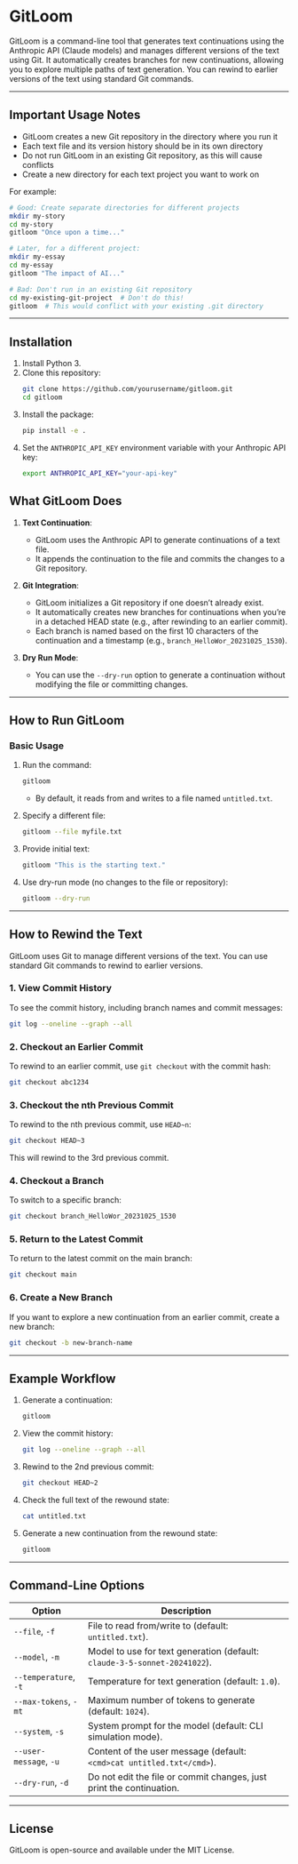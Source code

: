 # GitLoom

GitLoom is a command-line tool that generates text continuations using the Anthropic API (Claude models) and manages different versions of the text using Git. It automatically creates branches for new continuations, allowing you to explore multiple paths of text generation. You can rewind to earlier versions of the text using standard Git commands.

---

## **Important Usage Notes**

- GitLoom creates a new Git repository in the directory where you run it
- Each text file and its version history should be in its own directory
- Do not run GitLoom in an existing Git repository, as this will cause conflicts
- Create a new directory for each text project you want to work on

For example:
```bash
# Good: Create separate directories for different projects
mkdir my-story
cd my-story
gitloom "Once upon a time..."

# Later, for a different project:
mkdir my-essay
cd my-essay
gitloom "The impact of AI..."

# Bad: Don't run in an existing Git repository
cd my-existing-git-project  # Don't do this!
gitloom  # This would conflict with your existing .git directory
```

---

## **Installation**

1. Install Python 3.
2. Clone this repository:
   ```bash
   git clone https://github.com/yourusername/gitloom.git
   cd gitloom
   ```
3. Install the package:
   ```bash
   pip install -e .
   ```
4. Set the `ANTHROPIC_API_KEY` environment variable with your Anthropic API key:
   ```bash
   export ANTHROPIC_API_KEY="your-api-key"
   ```


## **What GitLoom Does**

1. **Text Continuation**:
   - GitLoom uses the Anthropic API to generate continuations of a text file.
   - It appends the continuation to the file and commits the changes to a Git repository.

2. **Git Integration**:
   - GitLoom initializes a Git repository if one doesn’t already exist.
   - It automatically creates new branches for continuations when you’re in a detached HEAD state (e.g., after rewinding to an earlier commit).
   - Each branch is named based on the first 10 characters of the continuation and a timestamp (e.g., `branch_HelloWor_20231025_1530`).

3. **Dry Run Mode**:
   - You can use the `--dry-run` option to generate a continuation without modifying the file or committing changes.

---

## **How to Run GitLoom**

### **Basic Usage**
1. Run the command:
   ```bash
   gitloom
   ```
   - By default, it reads from and writes to a file named `untitled.txt`.

2. Specify a different file:
   ```bash
   gitloom --file myfile.txt
   ```

3. Provide initial text:
   ```bash
   gitloom "This is the starting text."
   ```

4. Use dry-run mode (no changes to the file or repository):
   ```bash
   gitloom --dry-run
   ```

---

## **How to Rewind the Text**

GitLoom uses Git to manage different versions of the text. You can use standard Git commands to rewind to earlier versions.

### **1. View Commit History**
To see the commit history, including branch names and commit messages:
```bash
git log --oneline --graph --all
```

### **2. Checkout an Earlier Commit**
To rewind to an earlier commit, use `git checkout` with the commit hash:
```bash
git checkout abc1234
```

### **3. Checkout the nth Previous Commit**
To rewind to the nth previous commit, use `HEAD~n`:
```bash
git checkout HEAD~3
```
This will rewind to the 3rd previous commit.

### **4. Checkout a Branch**
To switch to a specific branch:
```bash
git checkout branch_HelloWor_20231025_1530
```

### **5. Return to the Latest Commit**
To return to the latest commit on the main branch:
```bash
git checkout main
```

### **6. Create a New Branch**
If you want to explore a new continuation from an earlier commit, create a new branch:
```bash
git checkout -b new-branch-name
```

---

## **Example Workflow**

1. Generate a continuation:
   ```bash
   gitloom
   ```

2. View the commit history:
   ```bash
   git log --oneline --graph --all
   ```

3. Rewind to the 2nd previous commit:
   ```bash
   git checkout HEAD~2
   ```

4. Check the full text of the rewound state:
   ```bash
   cat untitled.txt
   ```

5. Generate a new continuation from the rewound state:
   ```bash
   gitloom
   ```

---

## **Command-Line Options**

| Option            | Description                                      |
|-------------------|--------------------------------------------------|
| `--file`, `-f`    | File to read from/write to (default: `untitled.txt`). |
| `--model`, `-m`   | Model to use for text generation (default: `claude-3-5-sonnet-20241022`). |
| `--temperature`, `-t` | Temperature for text generation (default: `1.0`). |
| `--max-tokens`, `-mt` | Maximum number of tokens to generate (default: `1024`). |
| `--system`, `-s`  | System prompt for the model (default: CLI simulation mode). |
| `--user-message`, `-u` | Content of the user message (default: `<cmd>cat untitled.txt</cmd>`). |
| `--dry-run`, `-d` | Do not edit the file or commit changes, just print the continuation. |

---

## **License**
GitLoom is open-source and available under the MIT License.
